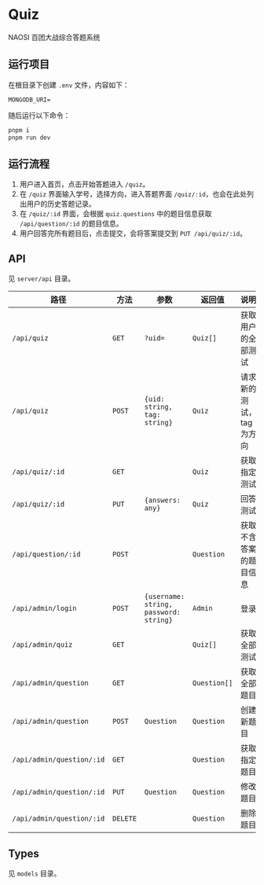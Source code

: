 # Quiz

NAOSI 百团大战综合答题系统

## 运行项目

在根目录下创建 `.env` 文件，内容如下：

```properties
MONGODB_URI=
```

随后运行以下命令：

```bash
pnpm i
pnpm run dev
```

## 运行流程

1. 用户进入首页，点击开始答题进入 `/quiz`。
2. 在 `/quiz` 界面输入学号，选择方向，进入答题界面 `/quiz/:id`，也会在此处列出用户的历史答题记录。
3. 在 `/quiz/:id` 界面，会根据 `quiz.questions` 中的题目信息获取 `/api/question/:id` 的题目信息。
4. 用户回答完所有题目后，点击提交，会将答案提交到 `PUT /api/quiz/:id`。

## API

见 `server/api` 目录。

| 路径                      | 方法     | 参数                                   | 返回值       | 说明                     |
| ------------------------- | -------- | -------------------------------------- | ------------ | ------------------------ |
| `/api/quiz`               | `GET`    | `?uid=`                                | `Quiz[]`     | 获取用户的全部测试       |
| `/api/quiz`               | `POST`   | `{uid: string, tag: string}`           | `Quiz`       | 请求新的测试，tag 为方向 |
| `/api/quiz/:id`           | `GET`    |                                        | `Quiz`       | 获取指定测试             |
| `/api/quiz/:id`           | `PUT`    | `{answers: any}`                       | `Quiz`       | 回答测试                 |
| `/api/question/:id`       | `POST`   |                                        | `Question`   | 获取不含答案的题目信息   |
| `/api/admin/login`        | `POST`   | `{username: string, password: string}` | `Admin`      | 登录                     |
| `/api/admin/quiz`         | `GET`    |                                        | `Quiz[]`     | 获取全部测试             |
| `/api/admin/question`     | `GET`    |                                        | `Question[]` | 获取全部题目             |
| `/api/admin/question`     | `POST`   | `Question`                             | `Question`   | 创建新题目               |
| `/api/admin/question/:id` | `GET`    |                                        | `Question`   | 获取指定题目             |
| `/api/admin/question/:id` | `PUT`    | `Question`                             | `Question`   | 修改题目                 |
| `/api/admin/question/:id` | `DELETE` |                                        | `Question`   | 删除题目                 |

## Types

见 `models` 目录。
